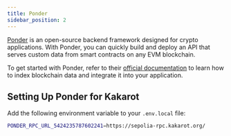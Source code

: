 ```yaml
---
title: Ponder
sidebar_position: 2
---
```


[Ponder](https://ponder.sh/) is an open-source backend framework designed for
crypto applications. With Ponder, you can quickly build and deploy an API that
serves custom data from smart contracts on any EVM blockchain.

To get started with Ponder, refer to their
[official documentation](https://ponder.sh/docs/getting-started/new-project) to
learn how to index blockchain data and integrate it into your application.

## Setting Up Ponder for Kakarot

Add the following environment variable to your `.env.local` file:

```bash
PONDER_RPC_URL_5424235787602241=https://sepolia-rpc.kakarot.org/
```
